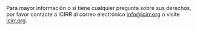 <div class='KnowYourRightsRoute-footer'>
  Para mayor información o si tiene cualquier pregunta sobre sus derechos,
  por favor contacte a ICIRR al correo electrónico <a href="info@icirr.org">info@icirr.org</a>
  o visite <a target='_blank' rel='noopener noreferrer' href='http://www.icirr.org/'>icirr.org</a>.
</div>
